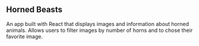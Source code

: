 ## Horned Beasts
An app built with React that displays images and information about horned animals.
Allows users to filter images by number of horns and to chose their favorite image. 

